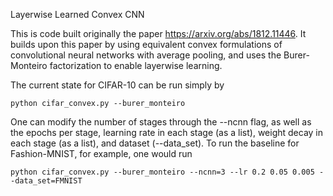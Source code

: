 Layerwise Learned Convex CNN

This is code built originally the paper https://arxiv.org/abs/1812.11446. It builds upon this paper by using equivalent convex formulations of convolutional neural networks with average pooling, and uses the Burer-Monteiro factorization to enable layerwise learning.

The current state for CIFAR-10 can be run simply by

```
python cifar_convex.py --burer_monteiro
```

One can modify the number of stages through the --ncnn flag, as well as the epochs per stage, learning rate in each stage (as a list), weight decay in each stage (as a list), and dataset (--data\_set). To run the baseline for Fashion-MNIST, for example, one would run

```
python cifar_convex.py --burer_monteiro --ncnn=3 --lr 0.2 0.05 0.005 --data_set=FMNIST
```
